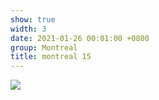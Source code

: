 ```yaml
---
show: true
width: 3
date: 2021-01-26 00:01:00 +0800
group: Montreal
title: montreal 15
---
```

<div>
<a href="/assets/images/photos/montreal/DSC00314.jpg" target="_blank">
    <img data-src="/assets/images/photos/montreal/DSC00314.jpg" class="lazy w-100 rounded-xl" src="{{ '/assets/images/empty_300x200.png' | relative_url }}">
</a>
</div>
